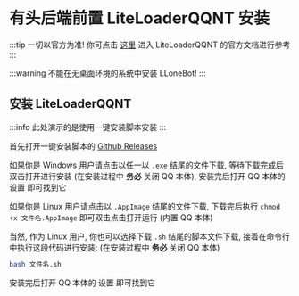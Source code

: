 # 有头后端前置 LiteLoaderQQNT 安装

:::tip
一切以官方为准!
你可点击 [这里](https://liteloaderqqnt.github.io/) 进入 LiteLoaderQQNT 的官方文档进行参考
:::

:::warning
不能在无桌面环境的系统中安装 LLoneBot!
:::

## 安装 LiteLoaderQQNT

:::info
此处演示的是使用一键安装脚本安装
:::

首先打开一键安装脚本的 [Github Releases](https://github.com/Mzdyl/LiteLoaderQQNT_Install/releases)

如果你是 Windows 用户请点击以任一以 `.exe` 结尾的文件下载, 等待下载完成后双击打开进行安装 (在安装过程中 **务必** 关闭 QQ 本体), 安装完后打开 QQ 本体的 设置 即可找到它

如果你是 Linux 用户请点击以 `.AppImage` 结尾的文件下载, 下载完后执行 `chmod +x 文件名.AppImage` 即可双击点击打开运行 (内置 QQ 本体)

当然, 作为 Linux 用户, 你也可以选择下载 `.sh` 结尾的脚本文件下载, 接着在命令行中执行这段代码进行安装: (在安装过程中 **务必** 关闭 QQ 本体)
```bash
bash 文件名.sh
```
安装完后打开 QQ 本体的 设置 即可找到它